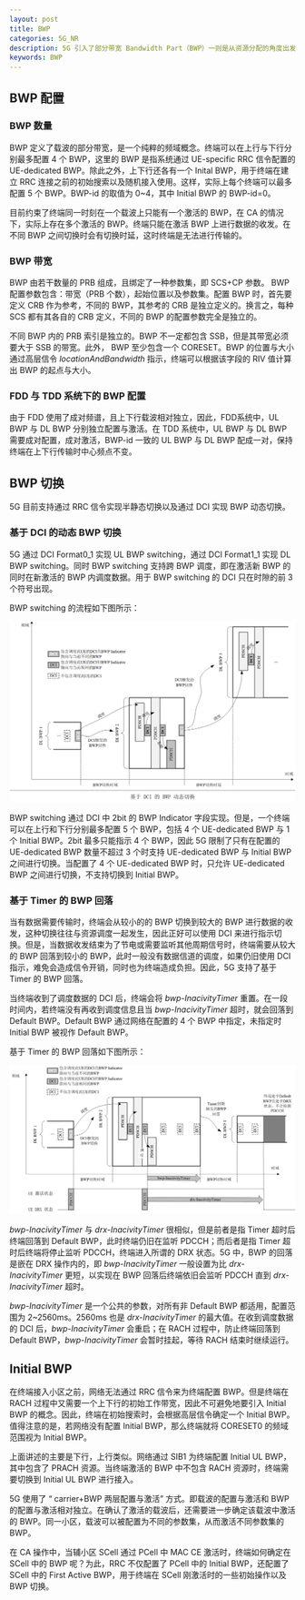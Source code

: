 ```yaml
---
layout: post
title: BWP
categories: 5G_NR
description: 5G 引入了部分带宽 Bandwidth Part（BWP）一则是从资源分配的角度出发，BWP 可以有效地支持不同 SCS 的载波配置；二则是从终端能力和节能的角度出发，5G 系统带宽可达 400M，显然不可能要求所有终端支持如此大的带宽，而且从业务上来说终端也没必要一直工作在如此大的带宽上。 BWP 的引入，极大地提高了 5G 的灵活性。可以说 5G 的几乎所有操作都是基于 BWP 进行的。
keywords: BWP
---
```


## BWP 配置

### BWP 数量

BWP 定义了载波的部分带宽，是一个纯粹的频域概念。终端可以在上行与下行分别最多配置 4 个 BWP，这里的 BWP 是指系统通过 UE-specific RRC 信令配置的 UE-dedicated BWP。除此之外，上下行还各有一个 Inital BWP，用于终端在建立 RRC 连接之前的初始搜索以及随机接入使用。这样，实际上每个终端可以最多配置 5 个 BWP。BWP-id 的取值为 0~4，其中 Initial BWP 的    BWP-id=0。

目前约束了终端同一时刻在一个载波上只能有一个激活的 BWP，在 CA 的情况下，实际上存在多个激活的 BWP。终端只能在激活 BWP 上进行数据的收发。在不同 BWP 之间切换时会有切换时延，这时终端是无法进行传输的。

### BWP 带宽

BWP 由若干数量的 PRB 组成，且绑定了一种参数集，即 SCS+CP 参数。 BWP 配置参数包含：带宽（PRB 个数），起始位置以及参数集。配置 BWP 时，首先要定义 CRB 作为参考，不同的 BWP，其参考的 CRB 是独立定义的。换言之，每种 SCS 都有其各自的 CRB 定义，不同的 BWP 的配置参数完全是独立的。

不同 BWP 内的 PRB 索引是独立的。BWP 不一定都包含 SSB，但是其带宽必须要大于 SSB 的带宽。此外， BWP 至少包含一个 CORESET。BWP 的位置与大小通过高层信令 *locationAndBandwidth* 指示，终端可以根据该字段的 RIV 值计算出 BWP 的起点与大小。

### FDD 与 TDD 系统下的 BWP 配置

由于 FDD 使用了成对频谱，且上下行载波相对独立，因此，FDD系统中，UL BWP 与 DL BWP 分别独立配置与激活。在 TDD 系统中，UL BWP 与 DL BWP 需要成对配置，成对激活，BWP-id 一致的 UL BWP 与 DL BWP 配成一对，保持终端在上下行传输时中心频点不变。

## BWP 切换

5G 目前支持通过 RRC 信令实现半静态切换以及通过 DCI 实现 BWP 动态切换。

### 基于 DCI 的动态 BWP 切换

5G 通过 DCI Format0_1 实现 UL BWP switching，通过 DCI Format1_1 实现 DL BWP switching。同时 BWP switching 支持跨 BWP 调度，即在激活新 BWP 的同时在新激活的 BWP 内调度数据。用于 BWP switching 的 DCI 只在时隙的前 3 个符号出现。

BWP  switching 的流程如下图所示：

![BWP-switchig-DCI-Based](/images/5G_NR/BWP-switchig-DCI-Based.png)

BWP switching 通过 DCI 中 2bit 的 BWP Indicator 字段实现。但是，一个终端可以在上行和下行分别最多配置 5 个 BWP，包括 4 个 UE-dedicated BWP 与 1 个 Initial BWP。2bit 最多只能指示 4 个 BWP，因此 5G 限制了只有在配置的 UE-dedicated BWP 数量不超过 3 个时支持 UE-dedicated BWP 与 Initial BWP 之间进行切换。当配置了 4 个 UE-dedicated BWP 时，只允许 UE-dedicated BWP 之间进行切换，不支持切换到 Initial BWP。

### 基于 Timer 的 BWP 回落

当有数据需要传输时，终端会从较小的的 BWP 切换到较大的 BWP 进行数据的收发，这种切换往往与资源调度一起发生，因此正好可以使用 DCI 来进行指示切换。但是，当数据收发结束为了节电或需要监听其他周期信号时，终端需要从较大的 BWP 回落到较小的 BWP，此时一般没有数据信道的调度，如果仍旧使用 DCI 指示，难免会造成信令开销，同时也为终端造成负担。因此，5G 支持了基于 Timer 的 BWP 回落。

当终端收到了调度数据的 DCI 后，终端会将 *bwp-InacivityTimer* 重置。在一段时间内，若终端没有再收到调度信息且当 *bwp-InacivityTimer* 超时，就会回落到 Default BWP。Default BWP 通过网络在配置的 4 个 BWP 中指定，未指定时 Initial BWP 被视作 Default BWP。

基于 Timer 的 BWP 回落如下图所示：

![BWP](/images/5G_NR/BWP.png)

*bwp-InacivityTimer* 与 *drx-InacivityTimer* 很相似，但是前者是指 Timer 超时后终端回落到 Default BWP，此时终端仍旧在监听 PDCCH；而后者是指 Timer 超时后终端将停止监听 PDCCH，终端进入所谓的 DRX 状态。5G 中，BWP 的回落是嵌在 DRX 操作内的，即 *bwp-InacivityTimer* 一般设置为比 *drx-InacivityTimer* 更短，以实现在 BWP 回落后终端依旧会监听 PDCCH 直到 *drx-InacivityTimer* 超时。

*bwp-InacivityTimer* 是一个公共的参数，对所有非 Default BWP 都适用，配置范围为 2~2560ms。2560ms 也是 *drx-InacivityTimer* 的最大值。在收到调度数据的 DCI 后，*bwp-InacivityTimer* 会重启；在 RACH 过程中，防止终端回落到 Default BWP，*bwp-InacivityTimer* 会暂时挂起，等待 RACH 结束时继续运行。

## Initial BWP

在终端接入小区之前，网络无法通过 RRC 信令来为终端配置 BWP。但是终端在 RACH 过程中又需要一个上下行的初始工作带宽，因此不可避免地要引入 Initial BWP 的概念。因此，终端在初始搜索时，会根据高层信令确定一个 Initial BWP。值得注意的是，若网络没有配置 Initial BWP，那么终端就将 CORESET0 的频域范围视为 Initial BWP。

上面讲述的主要是下行，上行类似。网络通过 SIB1 为终端配置 Initial UL BWP，其中包含了 PRACH 资源。当终端激活的 BWP 中不包含 RACH 资源时，终端需要切换到 Initial UL BWP 进行接入。

5G 使用了 “ carrier+BWP 两层配置与激活” 方式。即载波的配置与激活和 BWP 的配置与激活相对独立。在确认了激活的载波后，还需要进一步确定该载波中激活的 BWP。同一小区，载波可以被配置为不同的参数集，从而激活不同参数集的 BWP。

在 CA 操作中，当辅小区 SCell 通过 PCell 中 MAC CE 激活时，终端如何确定在 SCell 中的 BWP 呢？为此，RRC 不仅配置了 PCell 中的 Initial BWP，还配置了 SCell 中的 First Active BWP，用于终端在 SCell 刚激活时的一些初始操作以及 BWP 切换。